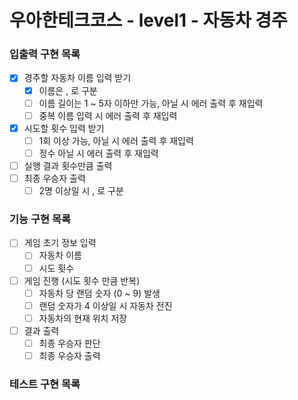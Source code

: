 # 우아한테크코스 - level1 - 자동차 경주

### 입출력 구현 목록

- [x] 경주할 자동차 이름 입력 받기
  - [x] 이름은 , 로 구분
  - [ ] 이름 길이는 1 ~ 5자 이하만 가능, 아닐 시 에러 출력 후 재입력
  - [ ] 중복 이름 입력 시 에러 출력 후 재입력
- [x] 시도할 횟수 입력 받기
  - [ ] 1회 이상 가능, 아닐 시 에러 출력 후 재입력
  - [ ] 정수 아닐 시 에러 출력 후 재입력
- [ ] 실행 결과 횟수만큼 출력
- [ ] 최종 우승자 출력
  - [ ] 2명 이상일 시 , 로 구분

### 기능 구현 목록

- [ ] 게임 초기 정보 입력
  - [ ] 자동차 이름
  - [ ] 시도 횟수
- [ ] 게임 진행 (시도 횟수 만큼 반복)
  - [ ] 자동차 당 랜덤 숫자 (0 ~ 9) 발생
  - [ ] 랜덤 숫자가 4 이상일 시 자동차 전진
  - [ ] 자동차의 현재 위치 저장
- [ ] 결과 출력
  - [ ] 최종 우승자 판단
  - [ ] 최종 우승자 출력

### 테스트 구현 목록
